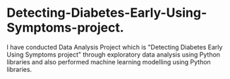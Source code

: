 # Detecting-Diabetes-Early-Using-Symptoms-project.
I have conducted Data Analysis Project which is "Detecting Diabetes Early Using Symptoms project" through exploratory data analysis using Python libraries and also performed machine learning modelling using Python libraries.
